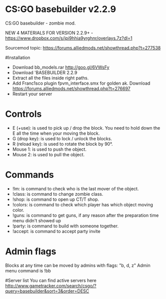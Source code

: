 # CS:GO basebuilder v2.2.9
CS:GO basebuilder - zombie mod. 

NEW 4 MATERIALS FOR VERSION 2.2.9+ - https://www.dropbox.com/s/jpi9hhia9yrghnr/overlays.7z?dl=1

Sourcemod topic: https://forums.alliedmods.net/showthread.php?t=277538
 

#Installation
 * Download bb_models.rar 	http://goo.gl/6VWsFy
 * Download 'BASEBUILDER 2.2.9
 * Extract all the files inside right paths.
 * Add Franc1sco plugin fpvm_interface.smx for golden ak. Download https://forums.alliedmods.net/showthread.php?t=276697
 * Restart your server



# Controls
 * E (+use): is used to pick up / drop the block. You need to hold down the E all the time when your moving the block.
 * G (drop key): is used to lock / unlock the blocks.
 * R (reload key): is used to rotate the block by 90°.
 * Mouse 1: is used to push the object.
 * Mouse 2: is used to pull the object.



# Commands
 * !lm: is command to check who is the last mover of the object. 
 * !class: is command to change zombie class. 
 * !shop: is command to open up CT/T shop.
 * !colors: is command to check which player has which object moving color.
 * !guns: is command to get guns, if any reason after the preparation time menu didn't showed up
 * !party: is command to build with someone together.
 * !accept: is command to accept party invite
 
 
 
# Admin flags
  Blocks at any time can be moved by admins with flags: "b, d, z"
  Admin menu command is !bb
  
  
#Server list
 You can find active servers here http://www.gametracker.com/search/csgo/?query=basebuilder&sort=3&order=DESC
